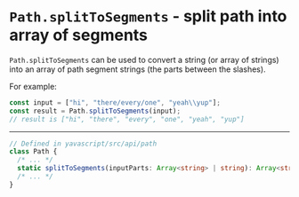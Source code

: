 # `Path.splitToSegments` - split path into array of segments

`Path.splitToSegments` can be used to convert a string (or array of strings) into an array of path segment strings (the parts between the slashes).

For example:

```ts
const input = ["hi", "there/every/one", "yeah\\yup"];
const result = Path.splitToSegments(input);
// result is ["hi", "there", "every", "one", "yeah", "yup"]
```

---

```ts
// Defined in yavascript/src/api/path
class Path {
  /* ... */
  static splitToSegments(inputParts: Array<string> | string): Array<string>;
  /* ... */
}
```
